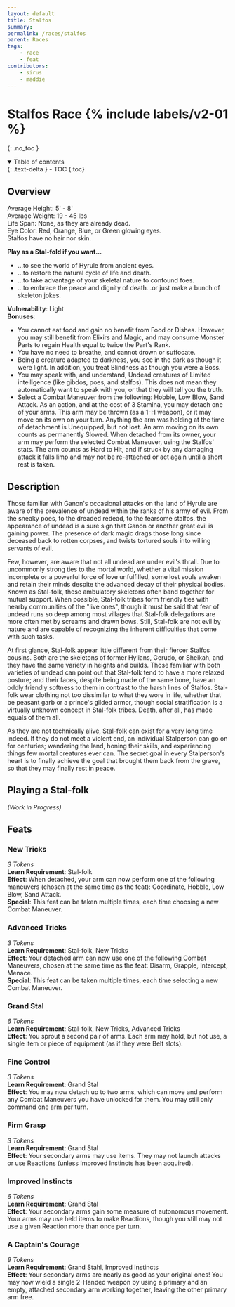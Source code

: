 ```yaml
---
layout: default
title: Stalfos
summary:
permalink: /races/stalfos
parent: Races
tags:
    - race
    - feat
contributors:
    - sirus
    - maddie
---
```



# Stalfos Race {% include labels/v2-01 %}
{: .no_toc }

<details open markdown="block">
  <summary>
    Table of contents
  </summary>
  {: .text-delta }
- TOC
{:toc}
</details>

## Overview

Average Height: 5' - 8'  
Average Weight: 19 - 45 lbs  
Life Span: None, as they are already dead.  
Eye Color: Red, Orange, Blue, or Green glowing eyes.  
Stalfos have no hair nor skin.  

**Play as a Stal-fold if you want…**
* ...to see the world of Hyrule from ancient eyes.
* ...to restore the natural cycle of life and death.
* ...to take advantage of your skeletal nature to confound foes.
* ...to embrace the peace and dignity of death...or just make a bunch of skeleton jokes.

**Vulnerability**: Light  
**Bonuses**:
* You cannot eat food and gain no benefit from Food or Dishes. However, you may still benefit from Elixirs and Magic, and may consume Monster Parts to regain Health equal to twice the Part's Rank.
* You have no need to breathe, and cannot drown or suffocate.
* Being a creature adapted to darkness, you see in the dark as though it were light. In addition, you treat Blindness as though you were a Boss.
* You may speak with, and understand, Undead creatures of Limited intelligence (like gibdos, poes, and stalfos). This does not mean they automatically want to speak with you, or that they will tell you the truth.
* Select a Combat Maneuver from the following: Hobble, Low Blow, Sand Attack. As an action, and at the cost of 3 Stamina, you may detach one of your arms. This arm may be thrown (as a 1-H weapon), or it may move on its own on your turn. Anything the arm was holding at the time of detachment is Unequipped, but not lost. An arm moving on its own counts as permanently Slowed. When detached from its owner, your arm may perform the selected Combat Maneuver, using the Stalfos' stats. The arm counts as Hard to Hit, and if struck by any damaging attack it falls limp and may not be re-attached or act again until a short rest is taken.

## Description

Those familiar with Ganon's occasional attacks on the land of Hyrule are aware of the prevalence of undead within the ranks of his army of evil. From the sneaky poes, to the dreaded redead, to the fearsome stalfos, the appearance of undead is a sure sign that Ganon or another great evil is gaining power. The presence of dark magic drags those long since deceased back to rotten corpses, and twists tortured souls into willing servants of evil.

Few, however, are aware that not all undead are under evil's thrall. Due to uncommonly strong ties to the mortal world, whether a vital mission incomplete or a powerful force of love unfulfilled, some lost souls awaken and retain their minds despite the advanced decay of their physical bodies. Known as Stal-folk, these ambulatory skeletons often band together for mutual support. When possible, Stal-folk tribes form friendly ties with nearby communities of the "live ones", though it must be said that fear of undead runs so deep among most villages that Stal-folk delegations are more often met by screams and drawn bows. Still, Stal-folk are not evil by nature and are capable of recognizing the inherent difficulties that come with such tasks.

At first glance, Stal-folk appear little different from their fiercer Stalfos cousins. Both are the skeletons of former Hylians, Gerudo, or Sheikah, and they have the same variety in heights and builds. Those familiar with both varieties of undead can point out that Stal-folk tend to have a more relaxed posture; and their faces, despite being made of the same bone, have an oddly friendly softness to them in contrast to the harsh lines of Stalfos. Stal-folk wear clothing not too dissimilar to what they wore in life, whether that be peasant garb or a prince's gilded armor, though social stratification is a virtually unknown concept in Stal-folk tribes. Death, after all, has made equals of them all.

As they are not technically alive, Stal-folk can exist for a very long time indeed. If they do not meet a violent end, an individual Stalperson can go on for centuries; wandering the land, honing their skills, and experiencing things few mortal creatures ever can. The secret goal in every Stalperson's heart is to finally achieve the goal that brought them back from the grave, so that they may finally rest in peace.

## Playing a Stal-folk

*(Work in Progress)*

## Feats

### New Tricks
*3 Tokens*  
**Learn Requirement**: Stal-folk  
**Effect**: When detached, your arm can now perform one of the following maneuvers (chosen at the same time as the feat): Coordinate, Hobble, Low Blow, Sand Attack.  
**Special**: This feat can be taken multiple times, each time choosing a new Combat Maneuver.  

### Advanced Tricks
*3 Tokens*  
**Learn Requirement**: Stal-folk, New Tricks  
**Effect**: Your detached arm can now use one of the following Combat Maneuvers, chosen at the same time as the feat: Disarm, Grapple, Intercept, Menace.  
**Special**: This feat can be taken multiple times, each time selecting a new Combat Maneuver.

### Grand Stal
*6 Tokens*  
**Learn Requirement**: Stal-folk, New Tricks, Advanced Tricks  
**Effect**: You sprout a second pair of arms. Each arm may hold, but not use, a single item or piece of equipment (as if they were Belt slots).

### Fine Control
*3 Tokens*  
**Learn Requirement**: Grand Stal  
**Effect**: You may now detach up to two arms, which can move and perform any Combat Maneuvers you have unlocked for them. You may still only command one arm per turn.

### Firm Grasp
*3 Tokens*  
**Learn Requirement**: Grand Stal  
**Effect**: Your secondary arms may use items. They may not launch attacks or use Reactions (unless Improved Instincts has been acquired).

### Improved Instincts
*6 Tokens*  
**Learn Requirement**: Grand Stal  
**Effect**: Your secondary arms gain some measure of autonomous movement. Your arms may use held items to make Reactions, though you still may not use a given Reaction more than once per turn.

### A Captain's Courage
*9 Tokens*  
**Learn Requirement**: Grand Stahl, Improved Instincts  
**Effect**: Your secondary arms are nearly as good as your original ones! You may now wield a single 2-Handed weapon by using a primary and an empty, attached secondary arm working together, leaving the other primary arm free. 